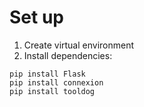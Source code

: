 # Set up

1. Create virtual environment
2. Install dependencies:

```
pip install Flask
pip install connexion
pip install tooldog

```
